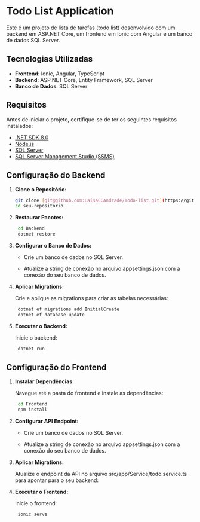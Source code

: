# Todo List Application

Este é um projeto de lista de tarefas (todo list) desenvolvido com um backend em ASP.NET Core, um frontend em Ionic com Angular e um banco de dados SQL Server.

## Tecnologias Utilizadas

- **Frontend**: Ionic, Angular, TypeScript
- **Backend**: ASP.NET Core, Entity Framework, SQL Server
- **Banco de Dados**: SQL Server

## Requisitos

Antes de iniciar o projeto, certifique-se de ter os seguintes requisitos instalados:

- [.NET SDK 8.0](https://dotnet.microsoft.com/download)
- [Node.js](https://nodejs.org/)
- [SQL Server](https://www.microsoft.com/en-us/sql-server/sql-server-downloads)
- [SQL Server Management Studio (SSMS)](https://docs.microsoft.com/en-us/sql/ssms/download-sql-server-management-studio-ssms)

## Configuração do Backend

1. **Clone o Repositório:**

   ```bash
   git clone [git@github.com:LaisaCCAndrade/Todo-list.git](https://github.com/LaisaCCAndrade/Todo-list.git)
   cd seu-repositorio

2. **Restaurar Pacotes:**

   ```bash
    cd Backend
    dotnet restore

3. **Configurar o Banco de Dados:**

   - Crie um banco de dados no SQL Server.

   - Atualize a string de conexão no arquivo appsettings.json com a conexão do seu banco de dados.
  
4. **Aplicar Migrations:**

   Crie e aplique as migrations para criar as tabelas necessárias:

      ```bash
       dotnet ef migrations add InitialCreate
       dotnet ef database update

5. **Executar o Backend:**

   Inicie o backend:

     ```bash
      dotnet run


## Configuração do Frontend

1. **Instalar Dependências:**

   Navegue até a pasta do frontend e instale as dependências:

   ```bash
    cd Frontend
    npm install

2. **Configurar API Endpoint:**

   - Crie um banco de dados no SQL Server.

   - Atualize a string de conexão no arquivo appsettings.json com a conexão do seu banco de dados.
  
3. **Aplicar Migrations:**

   Atualize o endpoint da API no arquivo src/app/Service/todo.service.ts para apontar para o seu backend:


4. **Executar o Frontend:**

   Inicie o frontend:

     ```bash
      ionic serve
